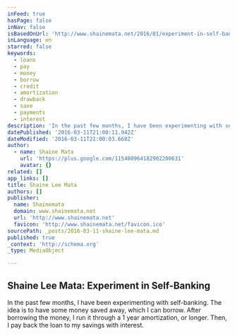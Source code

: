 ```yaml
---
inFeed: true
hasPage: false
inNav: false
isBasedOnUrl: 'http://www.shainemata.net/2016/01/experiment-in-self-banking.html'
inLanguage: en
starred: false
keywords:
  - loans
  - pay
  - money
  - borrow
  - credit
  - amortization
  - drawback
  - save
  - payments
  - interest
description: 'In the past few months, I have been experimenting with self-banking. The idea is to have some money saved away, which I can borrow. After borrowing the money, I run it through a 1 year amortization, or longer. Then, I pay back the loan to my savings with interest.'
datePublished: '2016-03-11T21:00:11.942Z'
dateModified: '2016-03-11T21:00:03.668Z'
author:
  - name: Shaine Mata
    url: 'https://plus.google.com/115480964182902200631'
    avatar: {}
related: []
app_links: []
title: Shaine Lee Mata
authors: []
publisher:
  name: Shainemata
  domain: www.shainemata.net
  url: 'http://www.shainemata.net'
  favicon: 'http://www.shainemata.net/favicon.ico'
sourcePath: _posts/2016-03-11-shaine-lee-mata.md
published: true
_context: 'http://schema.org'
_type: MediaObject

---
```

<article style=""><h1>Shaine Lee Mata: Experiment in Self-Banking</h1><p>In the past few months, I have been experimenting with self-banking. The idea is to have some money saved away, which I can borrow. After borrowing the money, I run it through a 1 year amortization, or longer. Then, I pay back the loan to my savings with interest.</p></article>